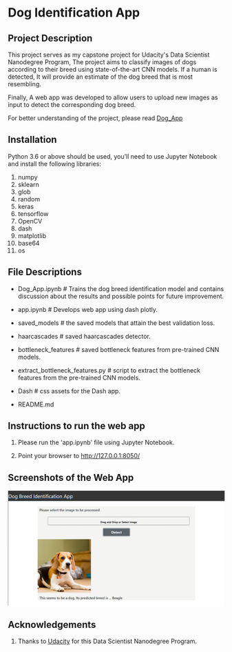 # Dog Identification App

## Project Description
This project serves as my capstone project for Udacity's Data Scientist Nanodegree Program, The project aims to classify images of dogs according to their breed using state-of-the-art CNN models. If a human is detected, It will provide an estimate of the dog breed that is most resembling.
 
Finally, A web app was developed to allow users to upload new images as input to detect the corresponding dog breed.

For better understanding of the project, please read [Dog_App](https://github.com/mbahaay/Dog-Identification-App/blob/main/Dog_App.ipynb)

## Installation
Python 3.6 or above should be used, you’ll need to use Jupyter Notebook and install the following libraries:

1.	numpy
2. sklearn
3. glob
4. random
5. keras
6. tensorflow
7. OpenCV
8. dash
9. matplotlib
10. base64
11. os

## File Descriptions

- Dog_App.ipynb # Trains the dog breed identification model and contains discussion about the results and possible points for future improvement.

- app.ipynb # Develops web app using dash plotly.

- saved_models # the saved models that attain the best validation loss.

- haarcascades # saved haarcascades detector.

- bottleneck_features # saved bottleneck features from pre-trained CNN models.

- extract_bottleneck_features.py # script to extract the bottleneck features from the pre-trained CNN models.

- Dash #  css assets for the Dash app.

- README.md<br>

## Instructions to run the web app

1. Please run the 'app.ipynb' file using Jupyter Notebook.

2. Point your browser to http://127.0.0.1:8050/

## Screenshots of the Web App

![Screenshot 1](https://github.com/mbahaay/Dog-Identification-App/blob/main/App_Sample.png)

## Acknowledgements

1. Thanks to [Udacity](https://www.udacity.com/) for this Data Scientist Nanodegree Program.

